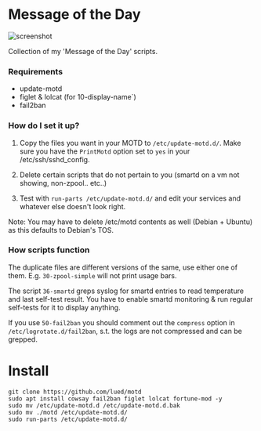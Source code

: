 # Message of the Day

![screenshot](https://i.imgur.com/siN4eyG.png)

Collection of my 'Message of the Day' scripts.

### Requirements

  * update-motd
  * figlet & lolcat (for 10-display-name`)
  * fail2ban

### How do I set it up?

1. Copy the files you want in your MOTD to `/etc/update-motd.d/`. Make sure you have the `PrintMotd`
option set to `yes` in your /etc/ssh/sshd_config.

2. Delete certain scripts that do not pertain to you (smartd on a vm not showing, non-zpool.. etc..)

3. Test with `run-parts /etc/update-motd.d/` and edit your services and whatever else doesn't look right.

Note: You may have to delete /etc/motd contents as well (Debian + Ubuntu) as this defaults to Debian's TOS.


### How scripts function

The duplicate files are different versions of the same, use either one of them. E.g. `30-zpool-simple`
will not print usage bars.

The script `36-smartd` greps syslog for smartd entries to read temperature and last self-test result.
You have to enable smartd monitoring & run regular self-tests for it to display anything.

If you use `50-fail2ban` you should comment out the `compress` option in `/etc/logrotate.d/fail2ban`,
s.t. the logs are not compressed and can be grepped.


# Install
```
git clone https://github.com/lued/motd
sudo apt install cowsay fail2ban figlet lolcat fortune-mod -y
sudo mv /etc/update-motd.d /etc/update-motd.d.bak
sudo mv ./motd /etc/update-motd.d/
sudo run-parts /etc/update-motd.d/
```